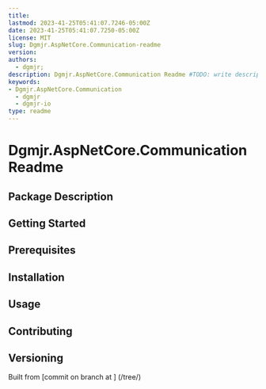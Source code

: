 ```yaml
---
title:
lastmod: 2023-41-25T05:41:07.7246-05:00Z
date: 2023-41-25T05:41:07.7250-05:00Z
license: MIT
slug: Dgmjr.AspNetCore.Communication-readme
version:
authors:
  - dgmjr;
description: Dgmjr.AspNetCore.Communication Readme #TODO: write description for Dgmjr.AspNetCore.Communication Readme
keywords:
- Dgmjr.AspNetCore.Communication
  - dgmjr
  - dgmjr-io
type: readme
---
```

# Dgmjr.AspNetCore.Communication Readme
<!-- TODO: Write the contents of the Dgmjr.AspNetCore.Communication Readme file -->
## Package Description
## Getting Started
## Prerequisites
## Installation
## Usage
## Contributing
## Versioning
Built from [commit  on branch  at ]
(/tree/)
